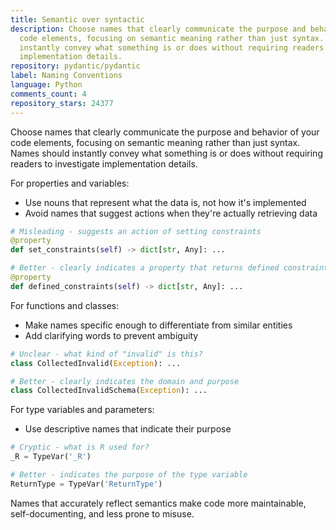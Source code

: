```yaml
---
title: Semantic over syntactic
description: Choose names that clearly communicate the purpose and behavior of your
  code elements, focusing on semantic meaning rather than just syntax. Names should
  instantly convey what something is or does without requiring readers to investigate
  implementation details.
repository: pydantic/pydantic
label: Naming Conventions
language: Python
comments_count: 4
repository_stars: 24377
---
```


Choose names that clearly communicate the purpose and behavior of your code elements, focusing on semantic meaning rather than just syntax. Names should instantly convey what something is or does without requiring readers to investigate implementation details.

For properties and variables:
- Use nouns that represent what the data is, not how it's implemented
- Avoid names that suggest actions when they're actually retrieving data

```python
# Misleading - suggests an action of setting constraints
@property
def set_constraints(self) -> dict[str, Any]: ...

# Better - clearly indicates a property that returns defined constraints
@property
def defined_constraints(self) -> dict[str, Any]: ...
```

For functions and classes:
- Make names specific enough to differentiate from similar entities
- Add clarifying words to prevent ambiguity

```python
# Unclear - what kind of "invalid" is this?
class CollectedInvalid(Exception): ...

# Better - clearly indicates the domain and purpose
class CollectedInvalidSchema(Exception): ...
```

For type variables and parameters:
- Use descriptive names that indicate their purpose

```python
# Cryptic - what is R used for?
_R = TypeVar('_R')

# Better - indicates the purpose of the type variable
ReturnType = TypeVar('ReturnType')
```

Names that accurately reflect semantics make code more maintainable, self-documenting, and less prone to misuse.